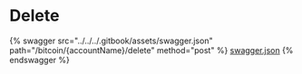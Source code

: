 # Delete

{% swagger src="../../../.gitbook/assets/swagger.json" path="/bitcoin/{accountName}/delete" method="post" %}
[swagger.json](../../../.gitbook/assets/swagger.json)
{% endswagger %}
